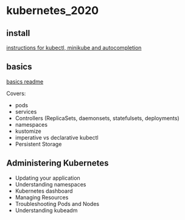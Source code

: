 # kubernetes_2020
## install 
[instructions for kubectl, minikube and autocompletion](https://github.com/paraker/kubernetes_2020/blob/master/install.md)

## basics
[basics readme](https://github.com/paraker/kubernetes_2020/blob/master/basics.md)

Covers:
* pods
* services
* Controllers (ReplicaSets, daemonsets, statefulsets, deployments)
* namespaces
* kustomize
* imperative vs declarative kubectl
* Persistent Storage

## Administering Kubernetes
* Updating your application
* Understanding namespaces
* Kubernetes dashboard
* Managing Resources
* Troubleshooting Pods and Nodes
* Understanding kubeadm